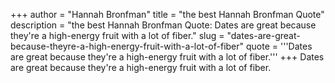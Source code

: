 +++
author = "Hannah Bronfman"
title = "the best Hannah Bronfman Quote"
description = "the best Hannah Bronfman Quote: Dates are great because they're a high-energy fruit with a lot of fiber."
slug = "dates-are-great-because-theyre-a-high-energy-fruit-with-a-lot-of-fiber"
quote = '''Dates are great because they're a high-energy fruit with a lot of fiber.'''
+++
Dates are great because they're a high-energy fruit with a lot of fiber.
